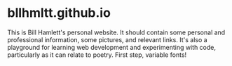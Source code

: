 # bllhmltt.github.io

This is Bill Hamlett's personal website. It should contain some personal and professional information, some pictures, and relevant links. It's also a playground for learning web development and experimenting with code, particularly as it can relate to poetry. First step, variable fonts!
